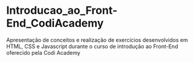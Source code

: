 # Introducao_ao_Front-End_CodiAcademy
Apresentação de conceitos e realização de exercícios desenvolvidos em HTML, CSS e Javascript durante o curso de introdução ao Front-End oferecido pela Codi Academy
